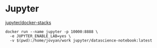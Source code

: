 # Jupyter

[jupyter/docker-stacks](https://github.com/jupyter/docker-stacks)

```
docker run --name jupyter -p 10000:8888 \
  -e JUPYTER_ENABLE_LAB=yes \
  -v $(pwd):/home/jovyan/work jupyter/datascience-notebook:latest
```
